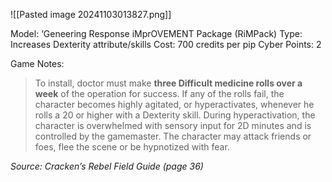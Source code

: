 ![[Pasted image 20241103013827.png]]

Model: ‘Geneering Response iMprOVEMENT Package (RiMPack)
Type: Increases Dexterity attribute/skills
Cost: 700 credits per pip
Cyber Points: 2

Game Notes: 
> To install, doctor must make **three Difficult medicine rolls over a week** of the operation for success. If any of the rolls fail, the character becomes highly agitated, or hyperactivates, whenever he rolls a 20 or higher with a Dexterity skill. During hyperactivation, the character is overwhelmed with sensory input for 2D minutes and is controlled by the gamemaster. The character may attack friends or foes, flee the scene or be hypnotized with fear.

*Source: Cracken’s Rebel Field Guide (page 36)*